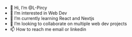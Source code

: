 - 👋 Hi, I’m @L-Pircy
- 👀 I’m interested in Web Dev
- 🌱 I’m currently learning React and Nextjs
- 💞️ I’m looking to collaborate on multiple web dev projects
- 📫 How to reach me email or linkedin

<!---
L-Pircy/L-Pircy is a ✨ special ✨ repository because its `README.md` (this file) appears on your GitHub profile.
You can click the Preview link to take a look at your changes.
--->
